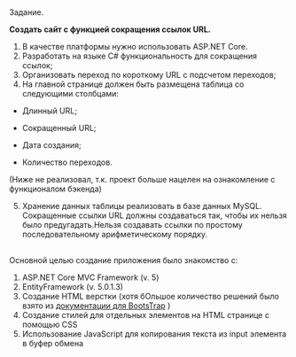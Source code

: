 ##
Задание.

**Создать сайт с функцией сокращения ссылок URL.**

1. В качестве платформы нужно использовать ASP.NET Core. 
2. Разработать на языке C# функциональность для сокращения ссылок; 
3. Организовать переход по короткому URL с подсчетом переходов; 
4. На главной странице должен быть размещена таблица со следующими столбцами:

- Длинный URL; 

- Сокращенный URL; 

- Дата создания; 

- Количество переходов.

(Ниже не реализовал, т.к. проект больше нацелен на ознакомление с функционалом бэкенда)

5. Хранение данных таблицы реализовать в базе данных MySQL. Сокращенные ссылки URL должны создаваться так, чтобы их нельзя было предугадать.Нельзя создавать ссылки по простому последовательному арифметическому порядку.

##

Основной целью создание приложения было знакомство с:

1. ASP.NET Core MVC Framework (v. 5)
2. EntityFramework (v. 5.0.1.3)
3. Создание HTML верстки (хотя бОльшое количество решений было взято из [документации для BootsTrap](https://getbootstrap.com/docs/4.0/getting-started/introduction/) )
4. Создание стилей для отдельных элементов на HTML странице с помощью CSS 
5. Использование JavaScript для копирования текста из input элемента в буфер обмена 
